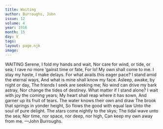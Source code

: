 ```yaml
---
title: Waiting
author: Burroughs, John
issue: 12
volume: 4
year: 1916
month: 15
day: V
tags:
layout: page.njk
image:
---
```

WAITING       Serene, I fold my hands and wait,    Nor care for wind, or tide, or sea;    I rave no more ’gainst time or fate,    For lo! My own shall come to me.       I stay my haste, I make delays.    For what avails this eager pace?    I stand amid the eternal ways,    And what is mine shall know my face.       Asleep, awake, by night or day,    The friends I seek are seeking me;    No wind can drive my bark astray,    Nor change the tides of destiney.       What matter if I stand alone?    I wait with joy the coming years;    My heart shall reap where it has sown,    And garner up its fruit of tears.       The water knows their own and draw    The brook that springs in yonder height,    So flows the good with equal law    Unto the soul of pure delight.       The stars come nightly to the skys;    The tidal wave unto the sea;    Nor time, nor space, nor deep, nor high,    Can keep my own away from me.    —John Burroughs. 


